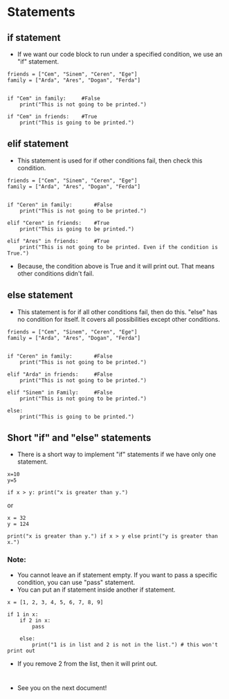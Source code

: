 # Statements
## if statement
* If we want our code block to run under a specified condition, we use an "if" statement.
```
friends = ["Cem", "Sinem", "Ceren", "Ege"]
family = ["Arda", "Ares", "Dogan", "Ferda"]


if "Cem" in family:     #False
    print("This is not going to be printed.")

if "Cem" in friends:    #True
    print("This is going to be printed.")
```

## elif statement
* This statement is used for if other conditions fail, then check this condition.
```
friends = ["Cem", "Sinem", "Ceren", "Ege"]
family = ["Arda", "Ares", "Dogan", "Ferda"]


if "Ceren" in family:       #False
    print("This is not going to be printed.")

elif "Ceren" in friends:    #True
    print("This is going to be printed.")

elif "Ares" in friends:     #True
    print("This is not going to be printed. Even if the condition is True.") 
```
* Because, the condition above is True and it will print out. That means other conditions didn't fail.

## else statement
* This statement is for if all other conditions fail, then do this. "else" has no condition for itself. It covers all possibilities except other conditions. 
```
friends = ["Cem", "Sinem", "Ceren", "Ege"]
family = ["Arda", "Ares", "Dogan", "Ferda"]


if "Ceren" in family:       #False
    print("This is not going to be printed.")

elif "Arda" in friends:     #False
    print("This is not going to be printed.")

elif "Sinem" in Family:     #False
    print("This is not going to be printed.") 

else:
    print("This is going to be printed.")
```

## Short "if" and "else" statements
* There is a short way to implement "if" statements if we have only one statement.
```
x=10
y=5

if x > y: print("x is greater than y.")
```
or
```
x = 32
y = 124

print("x is greater than y.") if x > y else print("y is greater than x.")
```

### Note:
* You cannot leave an if statement empty. If you want to pass a specific condition, you can use "pass" statement.
* You can put an if statement inside another if statement.

```
x = [1, 2, 3, 4, 5, 6, 7, 8, 9]

if 1 in x:
    if 2 in x:
        pass

    else:
        print("1 is in list and 2 is not in the list.") # this won't print out
```
* If you remove 2 from the list, then it will print out.

#
* See you on the next document!